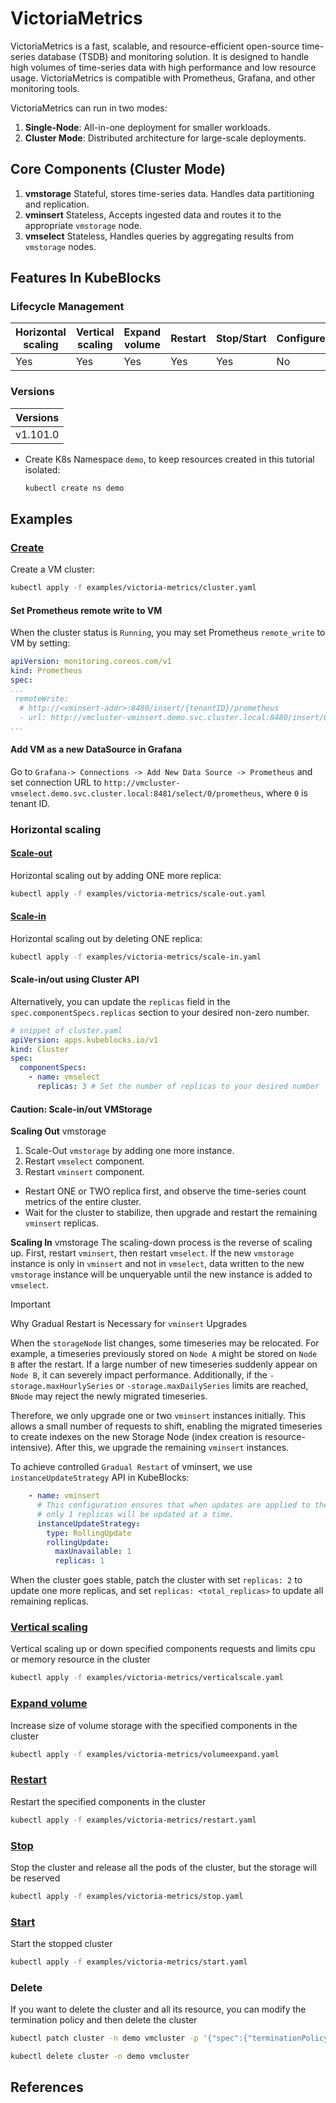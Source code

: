 # VictoriaMetrics

VictoriaMetrics is a fast, scalable, and resource-efficient open-source time-series database (TSDB) and monitoring solution. It is designed to handle high volumes of time-series data with high performance and low resource usage. VictoriaMetrics is compatible with Prometheus, Grafana, and other monitoring tools.

VictoriaMetrics can run in two modes:

1. **Single-Node**: All-in-one deployment for smaller workloads.
2. **Cluster Mode**: Distributed architecture for large-scale deployments.

## Core Components (Cluster Mode)

1. **vmstorage**
  Stateful, stores time-series data. Handles data partitioning and replication.
2. **vminsert**
  Stateless, Accepts ingested data and routes it to the appropriate `vmstorage` node.
3. **vmselect**
  Stateless, Handles queries by aggregating results from `vmstorage` nodes.

## Features In KubeBlocks

### Lifecycle Management

| Horizontal<br/>scaling | Vertical <br/>scaling | Expand<br/>volume | Restart   | Stop/Start | Configure | Expose | Switchover |
|------------------------|-----------------------|-------------------|-----------|------------|-----------|--------|------------|
| Yes                    | Yes                   | Yes               | Yes       | Yes        | No        | Yes    | N/A   |

### Versions

| Versions |
|----------|
| v1.101.0 |
- Create K8s Namespace `demo`, to keep resources created in this tutorial isolated:

  ```bash
  kubectl create ns demo
  ```

## Examples

### [Create](cluster.yaml)

Create a VM cluster:

```bash
kubectl apply -f examples/victoria-metrics/cluster.yaml
```

#### Set Prometheus remote write to VM

When the cluster status is `Running`, you may set Prometheus `remote_write` to VM by setting:

```yaml
apiVersion: monitoring.coreos.com/v1
kind: Prometheus
spec:
...
 remoteWrite:
  # http://<vminsert-addr>:8480/insert/{tenantID}/prometheus
  - url: http://vmcluster-vminsert.demo.svc.cluster.local:8480/insert/0/prometheus
...
```

#### Add VM as a new DataSource in Grafana

Go to `Grafana-> Connections -> Add New Data Source -> Prometheus` and set connection URL to `http://vmcluster-vmselect.demo.svc.cluster.local:8481/select/0/prometheus`,
where `0` is tenant ID.

### Horizontal scaling

#### [Scale-out](scale-out.yaml)

Horizontal scaling out by adding ONE more replica:

```bash
kubectl apply -f examples/victoria-metrics/scale-out.yaml
```

#### [Scale-in](scale-in.yaml)

Horizontal scaling out by deleting ONE replica:

```bash
kubectl apply -f examples/victoria-metrics/scale-in.yaml
```

#### Scale-in/out using Cluster API

Alternatively, you can update the `replicas` field in the `spec.componentSpecs.replicas` section to your desired non-zero number.

```yaml
# snippet of cluster.yaml
apiVersion: apps.kubeblocks.io/v1
kind: Cluster
spec:
  componentSpecs:
    - name: vmselect
      replicas: 3 # Set the number of replicas to your desired number
```

#### Caution: Scale-in/out VMStorage

**Scaling Out** vmstorage

1. Scale-Out `vmstorage` by adding one more instance.
1. Restart `vmselect` component.
1. Restart `vminsert` component.

- Restart ONE or TWO replica first, and observe the time-series count metrics of the entire cluster.
- Wait for the cluster to stabilize, then upgrade and restart the remaining `vminsert` replicas.

**Scaling In** vmstorage
The scaling-down process is the reverse of scaling up. First, restart `vminsert`, then restart `vmselect`. If the new `vmstorage` instance is only in `vminsert` and not in `vmselect`, data written to the new `vmstorage` instance will be unqueryable until the new instance is added to `vmselect`.

> [!IMPORTANT]
> Why Gradual Restart is Necessary for `vminsert` Upgrades

When the `storageNode` list changes, some timeseries may be relocated. For example, a timeseries previously stored on `Node A` might be stored on `Node B` after the restart. If a large number of new timeseries suddenly appear on `Node B`, it can severely impact performance. Additionally, if the `-storage.maxHourlySeries` or `-storage.maxDailySeries` limits are reached, `BNode` may reject the newly migrated timeseries.

Therefore, we only upgrade one or two `vminsert` instances initially. This allows a small number of requests to shift, enabling the migrated timeseries to create indexes on the new Storage Node (index creation is resource-intensive). After this, we upgrade the remaining `vminsert` instances.

To achieve controlled `Gradual Restart` of vminsert, we use `instanceUpdateStrategy` API in KubeBlocks:

```yaml
    - name: vminsert
      # This configuration ensures that when updates are applied to the cluster,
      # only 1 replicas will be updated at a time.
      instanceUpdateStrategy:
        type: RollingUpdate
        rollingUpdate:
          maxUnavailable: 1
          replicas: 1
```

When the cluster goes stable, patch the cluster with set `replicas: 2` to update one more replicas, and set `replicas: <total_replicas>` to update all remaining replicas.

### [Vertical scaling](verticalscale.yaml)

Vertical scaling up or down specified components requests and limits cpu or memory resource in the cluster

```bash
kubectl apply -f examples/victoria-metrics/verticalscale.yaml
```

### [Expand volume](volumeexpand.yaml)

Increase size of volume storage with the specified components in the cluster

```bash
kubectl apply -f examples/victoria-metrics/volumeexpand.yaml
```

### [Restart](restart.yaml)

Restart the specified components in the cluster

```bash
kubectl apply -f examples/victoria-metrics/restart.yaml
```

### [Stop](stop.yaml)

Stop the cluster and release all the pods of the cluster, but the storage will be reserved

```bash
kubectl apply -f examples/victoria-metrics/stop.yaml
```

### [Start](start.yaml)

Start the stopped cluster

```bash
kubectl apply -f examples/victoria-metrics/start.yaml
```

### Delete

If you want to delete the cluster and all its resource, you can modify the termination policy and then delete the cluster

```bash
kubectl patch cluster -n demo vmcluster -p '{"spec":{"terminationPolicy":"WipeOut"}}' --type="merge"

kubectl delete cluster -n demo vmcluster
```

## References
